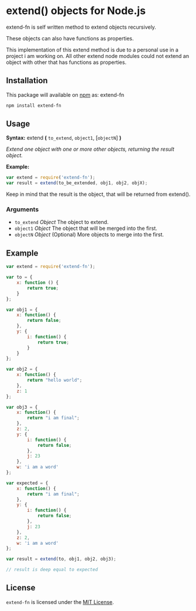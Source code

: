 # extend() objects for Node.js 

extend-fn is self written method to extend objects recursively.

These objects can also have functions as properties.

This implementation of this extend method is due to a personal use in a project i am working on. All other extend node modules could not extend an object with other that has functions as properties. 

## Installation

This package will available on [npm][npm-url] as: extend-fn

``` sh
npm install extend-fn
```

## Usage

**Syntax:** extend **(** `to_extend`, `object1`, [`objectN`] **)**

*Extend one object with one or more other objects, returning the result object.*

**Example:**

``` js
var extend = require('extend-fn');
var result = extend(to_be_extended, obj1, obj2, objX);
```

Keep in mind that the result is the object, that will be returned from extend().

### Arguments

* `to_extend`	*Object*
The object to extend.
* `object1`	*Object*
The object that will be merged into the first.
* `objectN` *Object* (Optional)
More objects to merge into the first.

## Example

```js
var extend = require('extend-fn');

var to = {
    x: function () {
        return true;
    }
};

var obj1 = {
    x: function() {
        return false;
    },
    y: {
        i: function() {
            return true;
        }
    }
};

var obj2 = {
    x: function() {
        return "hello world";
    },
    z: 1
};

var obj3 = {
    x: function() {
        return "i am final";
    },
    z: 2,
    y: {
        i: function() {
            return false;
        },
        j: 23
    },
    w: 'i am a word'
};

var expected = {
    x: function() {
        return "i am final";
    },
    y: {
        i: function() {
            return false;
        },
        j: 23
    },
    z: 2,
    w: 'i am a word'
};

var result = extend(to, obj1, obj2, obj3);

// result is deep equal to expected
```

## License

`extend-fn` is licensed under the [MIT License][mit-license-url].

[npm-url]: https://npmjs.org/package/extend-fn
[mit-license-url]: http://opensource.org/licenses/MIT
[github-tbouchnafa]: https://github.com/tbouchnafa